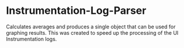 Instrumentation-Log-Parser
==========================

Calculates averages and produces a single object that can be used for graphing results. This was created to speed up the processing of the UI Instrumentation logs.